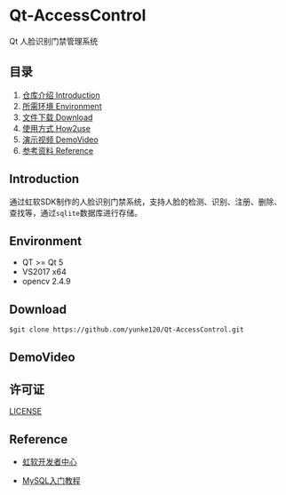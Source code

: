 # Qt-AccessControl
Qt 人脸识别门禁管理系统

## 目录

1. [仓库介绍 Introduction](https://github.com/yunke120/Qt-AccessControl#introduction)
2. [所需环境 Environment](https://github.com/yunke120/Qt-AccessControl#environment)
3. [文件下载 Download](https://github.com/yunke120/Qt-AccessControl#download)
4. [使用方式 How2use](https://github.com/yunke120/Qt-AccessControl#how2use)
5. [演示视频 DemoVideo](https://github.com/yunke120/Qt-AccessControl#demovideo)
6. [参考资料 Reference](https://github.com/yunke120/Qt-AccessControl#reference)

## Introduction

​		通过虹软SDK制作的人脸识别门禁系统，支持人脸的检测、识别、注册、删除、查找等，通过`sqlite`数据库进行存储。

## Environment

- QT >= Qt 5
- VS2017 x64
- opencv 2.4.9

## Download

```shell
$git clone https://github.com/yunke120/Qt-AccessControl.git
```



## DemoVideo



## 许可证

[LICENSE](https://github.com/yunke120/Qt-AccessControl/blob/main/LICENSE)

## Reference

- [虹软开发者中心](https://ai.arcsoft.com.cn/ucenter/resource/build/index.html)

- [MySQL入门教程](https://www.cnblogs.com/mr-wid/archive/2013/05/09/3068229.html)

